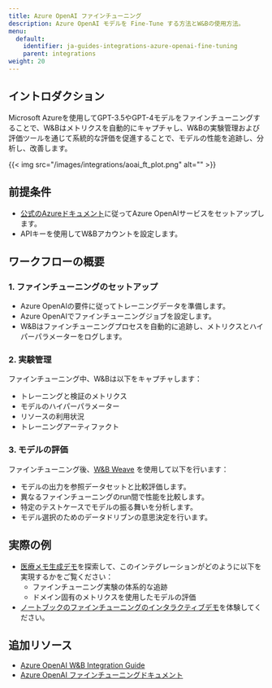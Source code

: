 ```yaml
---
title: Azure OpenAI ファインチューニング
description: Azure OpenAI モデルを Fine-Tune する方法とW&Bの使用方法。
menu:
  default:
    identifier: ja-guides-integrations-azure-openai-fine-tuning
    parent: integrations
weight: 20
---
```


## イントロダクション
Microsoft Azureを使用してGPT-3.5やGPT-4モデルをファインチューニングすることで、W&Bはメトリクスを自動的にキャプチャし、W&Bの実験管理および評価ツールを通じて系統的な評価を促進することで、モデルの性能を追跡し、分析し、改善します。

{{< img src="/images/integrations/aoai_ft_plot.png" alt="" >}}

## 前提条件
- [公式のAzureドキュメント](https://wandb.me/aoai-wb-int)に従ってAzure OpenAIサービスをセットアップします。
- APIキーを使用してW&Bアカウントを設定します。

## ワークフローの概要

### 1. ファインチューニングのセットアップ
- Azure OpenAIの要件に従ってトレーニングデータを準備します。
- Azure OpenAIでファインチューニングジョブを設定します。
- W&Bはファインチューニングプロセスを自動的に追跡し、メトリクスとハイパーパラメーターをログします。

### 2. 実験管理
ファインチューニング中、W&Bは以下をキャプチャします：
- トレーニングと検証のメトリクス
- モデルのハイパーパラメーター
- リソースの利用状況
- トレーニングアーティファクト

### 3. モデルの評価
ファインチューニング後、[W&B Weave](https://weave-docs.wandb.ai) を使用して以下を行います：
- モデルの出力を参照データセットと比較評価します。
- 異なるファインチューニングのrun間で性能を比較します。
- 特定のテストケースでモデルの振る舞いを分析します。
- モデル選択のためのデータドリブンの意思決定を行います。

## 実際の例
* [医療メモ生成デモ](https://wandb.me/aoai-ft-colab)を探索して、このインテグレーションがどのように以下を実現するかをご覧ください：
  - ファインチューニング実験の体系的な追跡
  - ドメイン固有のメトリクスを使用したモデルの評価
* [ノートブックのファインチューニングのインタラクティブデモ](https://colab.research.google.com/github/wandb/examples/blob/master/colabs/azure/azure_gpt_medical_notes.ipynb)を体験してください。

## 追加リソース
- [Azure OpenAI W&B Integration Guide](https://wandb.me/aoai-wb-int)
- [Azure OpenAI ファインチューニングドキュメント](https://learn.microsoft.com/en-us/azure/ai-services/openai/how-to/fine-tuning?tabs=turbo%2Cpython&pivots=programming-language-python)